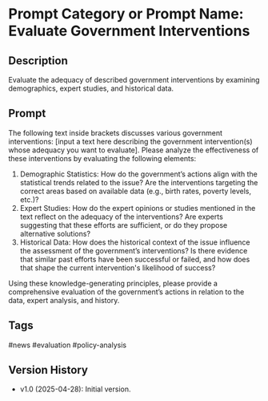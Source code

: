 # Prompt Category or Prompt Name: Evaluate Government Interventions

## Description
Evaluate the adequacy of described government interventions by examining demographics, expert studies, and historical data.

## Prompt
The following text inside brackets discusses various government interventions: [input a text here describing the government intervention(s) whose adequacy you want to evaluate]. Please analyze the effectiveness of these interventions by evaluating the following elements:
1. Demographic Statistics: How do the government’s actions align with the statistical trends related to the issue? Are the interventions targeting the correct areas based on available data (e.g., birth rates, poverty levels, etc.)?
2. Expert Studies: How do the expert opinions or studies mentioned in the text reflect on the adequacy of the interventions? Are experts suggesting that these efforts are sufficient, or do they propose alternative solutions?
3. Historical Data: How does the historical context of the issue influence the assessment of the government’s interventions? Is there evidence that similar past efforts have been successful or failed, and how does that shape the current intervention's likelihood of success?

Using these knowledge-generating principles, please provide a comprehensive evaluation of the government’s actions in relation to the data, expert analysis, and history.

## Tags
#news #evaluation #policy-analysis

## Version History
- v1.0 (2025-04-28): Initial version.
